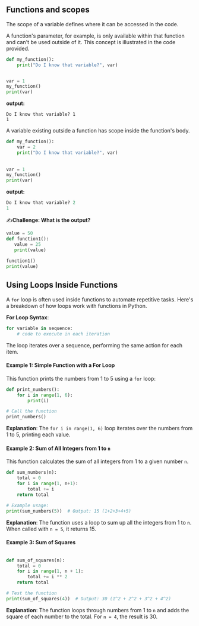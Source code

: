 ## Functions and scopes

The scope of a variable defines where it can be accessed in the code. 

A function's parameter, for example, is only available within that function and can't be used outside of it. This concept is illustrated in the code provided.

```python
def my_function():
    print("Do I know that variable?", var)


var = 1
my_function()
print(var)

```

**output:**

```
Do I know that variable? 1
1
```

A variable existing outside a function has scope inside the function's body.

```python
def my_function():
    var = 2
    print("Do I know that variable?", var)
 
 
var = 1
my_function()
print(var)
```

**output:**

```python
Do I know that variable? 2
1
```




✍️**Challenge: What is the output?**

```python 
value = 50
def function1():
   value = 25
   print(value)
    
function1()
print(value)
```




## **Using Loops Inside Functions**

A `for` loop is often used inside functions to automate repetitive tasks. Here's a breakdown of how loops work with functions in Python.

**For Loop Syntax**:

```python
for variable in sequence:
    # code to execute in each iteration
```

The loop iterates over a sequence, performing the same action for each item.




#### **Example 1: Simple Function with a For Loop**

This function prints the numbers from 1 to 5 using a `for` loop:

```python
def print_numbers():
    for i in range(1, 6):
        print(i)

# Call the function
print_numbers()
```

**Explanation**:
The `for i in range(1, 6)` loop iterates over the numbers from 1 to 5, printing each value.




#### **Example 2: Sum of All Integers from 1 to `n`**

This function calculates the sum of all integers from 1 to a given number `n`.

```python
def sum_numbers(n):
    total = 0
    for i in range(1, n+1):
        total += i
    return total

# Example usage:
print(sum_numbers(5))  # Output: 15 (1+2+3+4+5)
```

**Explanation**:
The function uses a loop to sum up all the integers from 1 to `n`. When called with `n = 5`, it returns 15.




#### Example 3: Sum of Squares

```python

def sum_of_squares(n):
    total = 0
    for i in range(1, n + 1):
        total += i ** 2
    return total

# Test the function
print(sum_of_squares(4))  # Output: 30 (1^2 + 2^2 + 3^2 + 4^2)
```

**Explanation**:
The function loops through numbers from 1 to `n` and adds the square of each number to the total. For `n = 4`, the result is 30.
